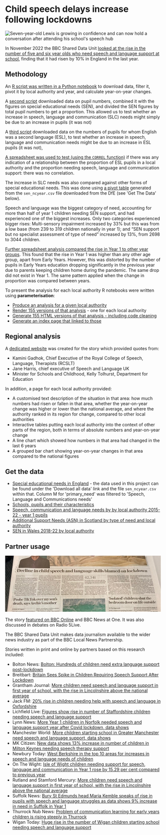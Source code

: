 # Child speech delays increase following lockdowns

![Seven-year-old Lewis is growing in confidence and can now hold a conversation after attending his school's speech hub](https://ichef.bbci.co.uk/news/976/cpsprodpb/E8B3/production/_127317595_7cc1bdf4-c63c-4e06-9695-a201fc28140c.jpg.webp)

In November 2022 the BBC Shared Data Unit [looked at the rise in the number of five and six year olds who need speech and language support at school](https://www.bbc.co.uk/news/education-63373804), finding that it had risen by 10% in England in the last year.

## Methodology

An [R script was written in a Python notebook](https://github.com/BBC-Data-Unit/child-speech/blob/main/sen_covid_R1_ChangeByLA.ipynb) to download data, filter it, pivot it by local authority and year, and calculate year-on-year changes. 

A [second script](https://github.com/BBC-Data-Unit/child-speech/blob/main/sen_covid_R2_pupilNumbers.ipynb) downloaded data on pupil numbers, combined it with the figures on special educational needs (SEN), and divided the SEN figures by total pupil numbers to get a proportion. This allowed us to test whether an increase in speech, language and communication (SLC) needs might simply be due to an increase in pupils (it was not)

A [third script](https://github.com/BBC-Data-Unit/child-speech/blob/main/sen_covid_R3_eslNumbers.ipynb) downloaded data on the numbers of pupils for whom English was a second language (ESL), to test whether an increase in speech, language and communication needs might be due to an increase in ESL pupils (it was not), 

[A spreadsheet was used to test (using the `CORREL` function)](https://github.com/BBC-Data-Unit/child-speech/blob/main/SEN%20correlation%20vs%20ESL.xlsx) if there was any indication of a relationship between the proportion of ESL pupils in a local authority and the proportion needing speech, language and communication support: there was no correlation. 

The increase in SLC needs was also compared against other forms of special educational needs. This was done using [a pivot table](https://github.com/BBC-Data-Unit/child-speech/blob/main/sen_ncyear_COMPARE_NEEDS%20-%20Sheet1.csv) generated from the `sen_ncyear.csv` file downloaded from the DfE (see 'Get The Data' below). 

Speech and language was the biggest category of need, accounting for more than half of year 1 children needing SEN support, and had experienced one of the biggest increases. Only two categories experienced bigger rises: Multi-sensory impairment increased by 33% but this was from a low base (from 239 to 319 children nationally in year 1); and “SEN support but no specialist assessment of type of need” increased by 13%, from 2698 to 3044 children. 

[Further spreadsheet analysis compared the rise in Year 1 to other year groups](https://github.com/BBC-Data-Unit/child-speech/blob/main/sen_ncyear_COMPARE_YRGROUP.xlsx). This found that the rise in Year 1 was higher than any other age group, apart from Early Years. However, this was distorted by the number of pupils in Early Years education dropping significantly in the previous year due to parents keeping children home during the pandemic. The same drop did not exist in Year 1. The same pattern applied when the change in proportion was compared between years. 

To present the analysis for each local authority R notebooks were written using **parameterisation**:

* [Produce an analysis for a given local authority](https://github.com/BBC-Data-Unit/child-speech/blob/main/parameterisation/01latemplate.Rmd)
* [Render 155 versions of that analysis](https://github.com/BBC-Data-Unit/child-speech/blob/main/parameterisation/02rendering.Rmd) - one for each local authority
* [Generate 155 HTML versions of that analysis - including code cleaning](https://github.com/BBC-Data-Unit/child-speech/blob/main/parameterisation/03renderandclean.Rmd)
* [Generate an index page that linked to those](https://github.com/BBC-Data-Unit/child-speech/blob/main/parameterisation/index.Rmd)

## Regional analysis

A [dedicated website](https://senspeech.github.io/website/index.html) was created for the story which provided quotes from:

* Kamini Gadhok, Chief Executive of the Royal College of Speech, Language, Therapists (RCSLT)
* Jane Harris, chief executive of Speech and Language UK
* Minister for Schools and Childhood, Kelly Tolhurst, Department for Education

In addition, a page for each local authority provided:

* A customised text description of the situation in that area: how much numbers had risen or fallen in that area, whether the year-on-year change was higher or lower than the national average, and where the authority ranked in its region for change, compared to other local authorities
* Interactive tables putting each local authority into the context of other parts of the region, both in terms of absolute numbers and year-on-year change
* A line chart which showed how numbers in that area had changed in the last 6 years
* A grouped bar chart showing year-on-year changes in that area compared to the national figures

## Get the data

* [Special educational needs in England](https://explore-education-statistics.service.gov.uk/find-statistics/special-educational-needs-in-england) - the data used in this project can be found under the 'Download all data' link and the file `sen_ncyear.csv` within that. Column M for 'primary_need' was filtered to 'Speech, Language and Communications needs'
* [Schools, pupils and their characteristics](https://explore-education-statistics.service.gov.uk/find-statistics/school-pupils-and-their-characteristics)
* [Speech, communication and language needs by by local authority 2015-22 - year 1 pupils](https://github.com/BBC-Data-Unit/child-speech/blob/main/SEN%20(language)%20by%20LA%202015-22%20-%20year%201%20pupils.xlsx)
* [Additional Support Needs (ASN) in Scotland by type of need and local authority](https://github.com/BBC-Data-Unit/child-speech/blob/main/Scotland%20ASN%20(SEN)%20data%20by%20type%20of%20need.xlsx)
* [SEN in Wales 2018-22 by local authority](https://github.com/BBC-Data-Unit/child-speech/blob/main/walesSEN18to22_pup_analysis.xlsx)


## Partner usage

![](https://raw.githubusercontent.com/BBC-Data-Unit/child-speech/main/images/telegraph_image.jpg)

The story [featured on BBC Online](https://www.bbc.co.uk/news/education-63373804) and BBC News at One. It was also discussed in debates on Radio 5Live.

The BBC Shared Data Unit makes data journalism available to the wider news industry as part of the BBC Local News Partnership.

Stories written in print and online by partners based on this research included:

* Bolton News: [Bolton: Hundreds of children need extra language support post-lockdown](https://www.theboltonnews.co.uk/news/23101201.bolton-hundreds-children-need-extra-language-support-post-lockdown/)
* Breitbart: [Britain Sees Spike in Children Requiring Speech Support After Lockdown](https://www.breitbart.com/europe/2022/11/08/britain-sees-spike-in-children-requiring-speech-support-after-lockdown/)
* Grantham Journal: [More children need speech and language support in first year of school, with the rise in Lincolnshire above the national average](https://www.granthamjournal.co.uk/news/more-children-need-speech-and-language-support-in-first-year-9282772/)
* Jack FM: [20% rise in children needing help with speech and language in Oxfordshire](https://www.jackfm.co.uk/news/oxfordshire-news/20-rise-in-children-needing-help-with-speech-and-language-in-oxfordshire/)
* Lichfield Live: [Figures show rise in number of Staffordshire children needing speech and language support](https://lichfieldlive.co.uk/2022/11/07/figures-show-rise-in-number-of-staffordshire-children-needing-speech-and-language-support/)
* Lynn News: [More Year 1 children in Norfolk needed speech and language support year after Covid lockdown, data shows](https://www.lynnnews.co.uk/news/more-child-speech-delays-in-norfolk-after-covid-lockdowns-9282965/)
* Manchester World: [More children starting school in Greater Manchester need speech and language support, data shows](https://www.manchesterworld.uk/news/more-children-starting-school-in-greater-manchester-need-speech-and-language-support-data-shows-3912772)
* MK Citizen: [New data shows 13% increase in number of children in Milton Keynes needing speech therapy support](https://www.miltonkeynes.co.uk/news/people/new-data-shows-13-increase-in-number-of-children-in-milton-keynes-needing-speech-therapy-support-3913889)
* Newbury Today: [West Berkshire in the top 10 areas for increases in speech and language needs of children](https://www.newburytoday.co.uk/news/child-speech-problems-rise-after-lockdown-9283423/)
* On The Wight: [Isle of Wight children needing support for speech, language and communication in Year 1 rose by 15.29 per cent compared to previous year](https://onthewight.com/isle-of-wight-children-needing-support-for-speech-language-and-communication-in-year-1-rose-by-15-29-per-cent-compared-to-previous-year/)
* Rutland and Stamford Mercury: [More children need speech and language support in first year of school, with the rise in Lincolnshire above the national average](https://www.stamfordmercury.co.uk/news/more-children-need-speech-and-language-support-in-first-year-9282911/)
* Suffolk News: [Bury St Edmunds head Maria Kemble speaks of rise in pupils with speech and language struggles as data shows 9% increase in need in Suffolk in Year 1](https://www.suffolknews.co.uk/bury-st-edmunds/news/data-reveals-9-rise-in-year-1-pupils-needing-speech-and-lan-9282684/)
* Thurrock Nub News: [Problem of communication learning for early years children is rising steeply in Thurrock](https://thurrock.nub.news/news/local-news/problem-of-communication-learning-for-early-years-children-is-rising-steeply-in-thurrock-158074)
* Wigan Today: [Huge rise in the number of Wigan children starting school needing speech and language support](https://www.wigantoday.net/education/huge-rise-in-the-number-of-wigan-children-starting-school-needing-speech-and-language-support-3915250)

